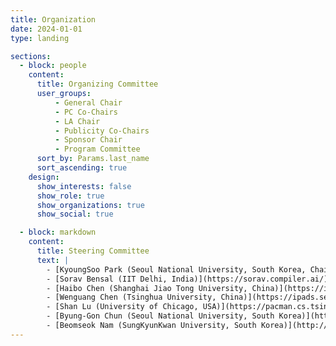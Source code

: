 ```yaml
---
title: Organization
date: 2024-01-01
type: landing

sections:
  - block: people
    content:
      title: Organizing Committee
      user_groups:
          - General Chair
          - PC Co-Chairs
          - LA Chair
          - Publicity Co-Chairs
          - Sponsor Chair
          - Program Committee
      sort_by: Params.last_name
      sort_ascending: true
    design:
      show_interests: false
      show_role: true
      show_organizations: true
      show_social: true

  - block: markdown
    content:
      title: Steering Committee
      text: |
        - [KyoungSoo Park (Seoul National University, South Korea, Chair)](https://cse.snu.ac.kr/en/professor/kyoungsoo-park)
        - [Sorav Bensal (IIT Delhi, India)](https://sorav.compiler.ai/)
        - [Haibo Chen (Shanghai Jiao Tong University, China)](https://ipads.se.sjtu.edu.cn/pub/members/haibo_chen)
        - [Wenguang Chen (Tsinghua University, China)](https://ipads.se.sjtu.edu.cn/pub/members/haibo_chen)
        - [Shan Lu (University of Chicago, USA)](https://pacman.cs.tsinghua.edu.cn/~cwg/)
        - [Byung-Gon Chun (Seoul National University, South Korea)](https://bgchun.github.io/)
        - [Beomseok Nam (SungKyunKwan University, South Korea)](http://dicl.skku.edu/~bnam/)
---
```

